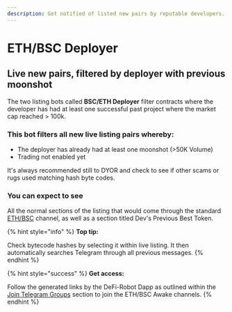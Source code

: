 ```yaml
---
description: Get notified of listed new pairs by reputable developers.
---
```


# ETH/BSC Deployer

## Live new pairs, filtered by deployer with previous moonshot

The two listing bots called **BSC/ETH Deployer** filter contracts where the developer has had at least one successful past project where the market cap reached > 100k.

### This bot filters all new live listing pairs whereby:&#x20;

* The deployer has already had at least one moonshot (>50K Volume)
* Trading not enabled yet

It's always recommended still to DYOR and check to see if other scams or rugs used matching hash byte codes.

### You can expect to see

All the normal sections of the listing that would come through the standard [ETH/BSC](eth-bsc-contracts.md) channel, as well as a section titled Dev's Previous Best Token.

{% hint style="info" %}
**Top tip:**

Check bytecode hashes by selecting it within live listing. It then automatically searches Telegram through all previous messages.
{% endhint %}

{% hint style="success" %}
**Get access:**

Follow the generated links by the DeFi-Robot Dapp as outlined within the [Join Telegram Groups](../../getting-started/join-telegram-groups.md) section to join the ETH/BSC Awake channels.
{% endhint %}
